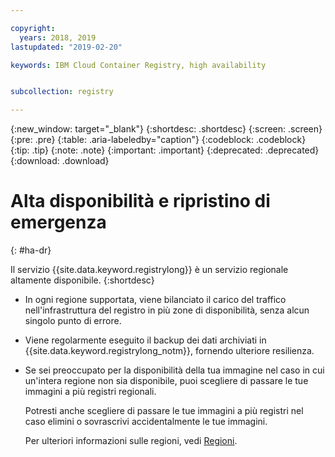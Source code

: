 ```yaml
---

copyright:
  years: 2018, 2019
lastupdated: "2019-02-20"

keywords: IBM Cloud Container Registry, high availability


subcollection: registry

---
```


{:new_window: target="_blank"}
{:shortdesc: .shortdesc}
{:screen: .screen}
{:pre: .pre}
{:table: .aria-labeledby="caption"}
{:codeblock: .codeblock}
{:tip: .tip}
{:note: .note}
{:important: .important}
{:deprecated: .deprecated}
{:download: .download}

# Alta disponibilità e ripristino di emergenza
{: #ha-dr}

Il servizio {{site.data.keyword.registrylong}} è un servizio regionale altamente disponibile.
{:shortdesc}

* In ogni regione supportata, viene bilanciato il carico del traffico nell'infrastruttura del registro in più zone di disponibilità, senza alcun singolo punto di errore.

* Viene regolarmente eseguito il backup dei dati archiviati in {{site.data.keyword.registrylong_notm}}, fornendo ulteriore resilienza.

* Se sei preoccupato per la disponibilità della tua immagine nel caso in cui un'intera regione non sia disponibile, puoi scegliere di passare le tue immagini a più registri regionali.
  
  Potresti anche scegliere di passare le tue immagini a più registri nel caso elimini o sovrascrivi accidentalmente le tue immagini.

  Per ulteriori informazioni sulle regioni, vedi [Regioni](/docs/services/Registry/registry_overview.html#registry_regions).
